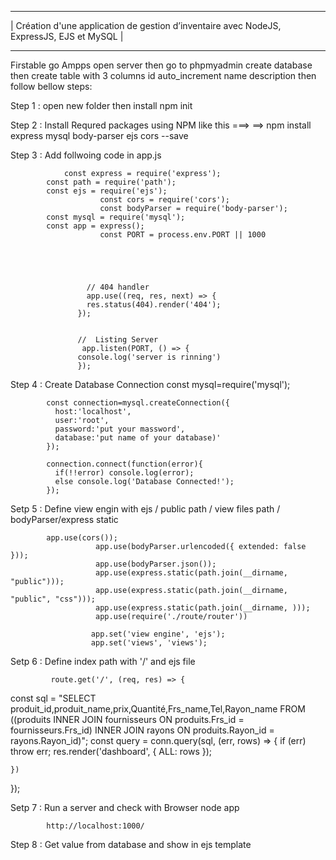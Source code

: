 
------------------------------------------------------------------------------------------------------------
|              Création d'une application de gestion d’inventaire avec NodeJS, ExpressJS, EJS et MySQL         |
------------- ----------------------------------------------------------------------------------------------


Firstable go Ampps open server then go to phpmyadmin create database then create table with 3 columns id auto_increment name 
description then follow bellow steps:


Step 1 : open new folder then install  npm init 
			 
		
Step 2 : Install Requred packages using NPM like this ===> 
			==> npm install  express mysql body-parser ejs cors  --save
			
		
Step 3 : Add follwoing code in app.js
                       

		        const express = require('express');
			const path = require('path');
			const ejs = require('ejs');
                        const cors = require('cors');
                        const bodyParser = require('body-parser');
			const mysql = require('mysql');
			const app = express();
                        const PORT = process.env.PORT || 1000
                        
                        
                       

 
                     // 404 handler
                     app.use((req, res, next) => {
                     res.status(404).render('404');
                   });


                   //  Listing Server 
                    app.listen(PORT, () => {
                   console.log('server is rinning')
                   });



			
			
		
		
Step 4 : Create Database Connection 
			const mysql=require('mysql');
			
			const connection=mysql.createConnection({
			  host:'localhost',
			  user:'root',
			  password:'put your massword',
			  database:'put name of your database)'
			});
			
			connection.connect(function(error){
			  if(!!error) console.log(error);
			  else console.log('Database Connected!');
			}); 

Setp 5 : Define view engin with ejs / public path / view files path / bodyParser/express static

			app.use(cors());
                       app.use(bodyParser.urlencoded({ extended: false }));
                       app.use(bodyParser.json());
                       app.use(express.static(path.join(__dirname, "public")));
                       app.use(express.static(path.join(__dirname, "public", "css")));
                       app.use(express.static(path.join(__dirname, )));
                       app.use(require('./route/router'))

                      app.set('view engine', 'ejs');
                      app.set('views', 'views');

Setp 6 : Define index path with '/' and ejs file
			
		
			 route.get('/', (req, res) => {
 const sql = "SELECT produit_id,produit_name,prix,Quantité,Frs_name,Tel,Rayon_name FROM  ((produits INNER JOIN fournisseurs ON produits.Frs_id = fournisseurs.Frs_id) INNER JOIN rayons ON produits.Rayon_id = rayons.Rayon_id)";
    const query = conn.query(sql, (err, rows) => {
        if (err) throw err;
        res.render('dashboard', {
            ALL: rows
        });

    })

});

Setp 7 : Run a server and check with Browser
			node app

			http://localhost:1000/
			
Step 8 : Get value from database and show in ejs template